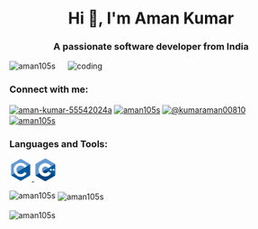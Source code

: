 <h1 align="center">Hi 👋, I'm Aman Kumar</h1>
<h3 align="center">A passionate software developer from India</h3>

<img align="right" alt="coding" width="400" src="https://assets-v2.lottiefiles.com/a/35735896-1176-11ee-8649-af549fb59863/lsQS6q92QV.gif">

<p align="left"> <img src="https://komarev.com/ghpvc/?username=aman105s&label=Profile%20views&color=0e75b6&style=flat" alt="aman105s" /> </p>

<h3 align="left">Connect with me:</h3>
<p align="left">
<a href="https://linkedin.com/in/aman-kumar-55542024a" target="blank"><img align="center" src="https://raw.githubusercontent.com/rahuldkjain/github-profile-readme-generator/master/src/images/icons/Social/linked-in-alt.svg" alt="aman-kumar-55542024a" height="30" width="40" /></a>
<a href="https://instagram.com/aman105s" target="blank"><img align="center" src="https://raw.githubusercontent.com/rahuldkjain/github-profile-readme-generator/master/src/images/icons/Social/instagram.svg" alt="aman105s" height="30" width="40" /></a>
<a href="https://www.hackerrank.com/@kumaraman00810" target="blank"><img align="center" src="https://raw.githubusercontent.com/rahuldkjain/github-profile-readme-generator/master/src/images/icons/Social/hackerrank.svg" alt="@kumaraman00810" height="30" width="40" /></a>
<a href="https://www.leetcode.com/aman105s" target="blank"><img align="center" src="https://raw.githubusercontent.com/rahuldkjain/github-profile-readme-generator/master/src/images/icons/Social/leet-code.svg" alt="aman105s" height="30" width="40" /></a>
</p>

<h3 align="left">Languages and Tools:</h3>
<p align="left"> <a href="https://www.cprogramming.com/" target="_blank" rel="noreferrer"> <img src="https://raw.githubusercontent.com/devicons/devicon/master/icons/c/c-original.svg" alt="c" width="40" height="40"/> </a> <a href="https://www.w3schools.com/cpp/" target="_blank" rel="noreferrer"> <img src="https://raw.githubusercontent.com/devicons/devicon/master/icons/cplusplus/cplusplus-original.svg" alt="cplusplus" width="40" height="40"/> </a> </p>

<p><img align="left" src="https://github-readme-stats.vercel.app/api/top-langs?username=aman105s&show_icons=true&locale=en&layout=compact" alt="aman105s" /></p>

<p>&nbsp;<img align="center" src="https://github-readme-stats.vercel.app/api?username=aman105s&show_icons=true&locale=en" alt="aman105s" /></p>

<p><img align="center" src="https://github-readme-streak-stats.herokuapp.com/?user=aman105s&" alt="aman105s" /></p>
